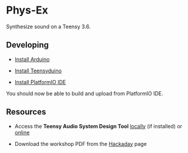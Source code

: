 # Phys-Ex

Synthesize sound on a Teensy 3.6.

## Developing

- [Install Arduino](https://www.arduino.cc/en/Main/Software)

- [Install Teensyduino](https://www.pjrc.com/teensy/td_download.html)

- [Install PlatformIO IDE](https://platformio.org/platformio-ide)

You should now be able to build and upload from PlatformIO IDE.

## Resources

- Access the **Teensy Audio System Design Tool**
[locally](file:///Applications/Arduino.app/Contents/Java/hardware/teensy/avr/libraries/Audio/gui/index.html) (if installed) or [online](https://www.pjrc.com/teensy/gui/)

- Download the workshop PDF from the [Hackaday](https://hackaday.io/project/8292-microcontroller-audio-workshop-had-supercon-2015) page
